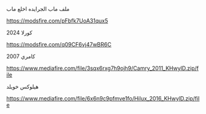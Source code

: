 
ملف ماب الجرايده اخلع ماب 

https://modsfire.com/pFbfk7UoA31qux5


كورلا 2024

https://modsfire.com/q09CF6vj47wBR6C

كامري 2007 

https://www.mediafire.com/file/3sqx6rxg7h9ojh9/Camry_2011_KHwylD.zip/file

هيلوكس خويلد 

https://www.mediafire.com/file/6x6n9c9pfmve1fo/Hilux_2016_KHwylD.zip/file

